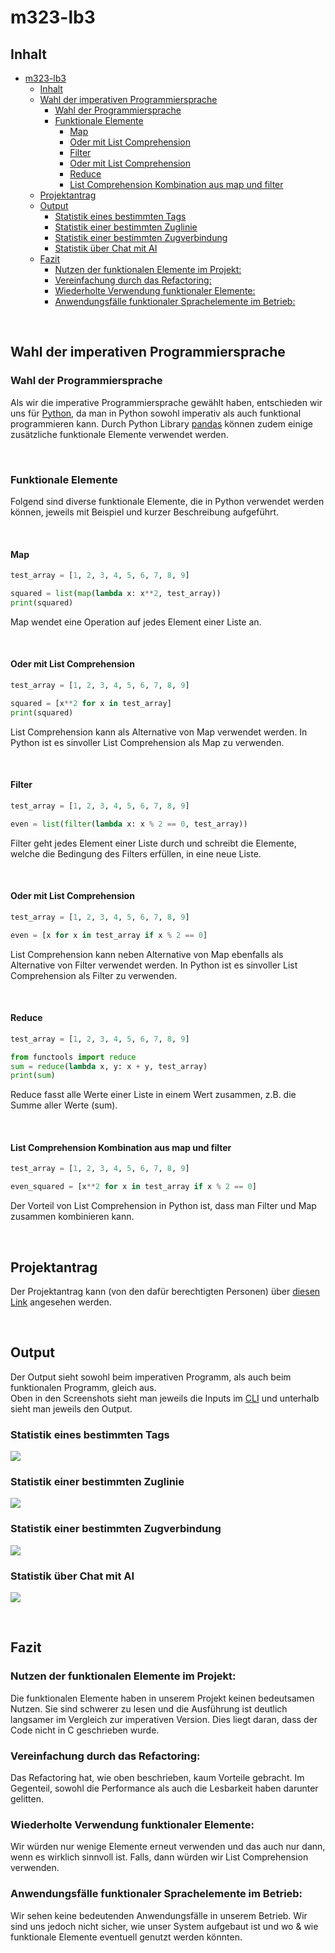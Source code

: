# m323-lb3

## Inhalt

- [m323-lb3](#m323-lb3)
  - [Inhalt](#inhalt)
  - [Wahl der imperativen Programmiersprache](#wahl-der-imperativen-programmiersprache)
    - [Wahl der Programmiersprache](#wahl-der-programmiersprache)
    - [Funktionale Elemente](#funktionale-elemente)
      - [Map](#map)
      - [Oder mit List Comprehension](#oder-mit-list-comprehension)
      - [Filter](#filter)
      - [Oder mit List Comprehension](#oder-mit-list-comprehension-1)
      - [Reduce](#reduce)
      - [List Comprehension Kombination aus map und filter](#list-comprehension-kombination-aus-map-und-filter)
  - [Projektantrag](#projektantrag)
  - [Output](#output)
    - [Statistik eines bestimmten Tags](#statistik-eines-bestimmten-tags)
    - [Statistik einer bestimmten Zuglinie](#statistik-einer-bestimmten-zuglinie)
    - [Statistik einer bestimmten Zugverbindung](#statistik-einer-bestimmten-zugverbindung)
    - [Statistik über Chat mit AI](#statistik-über-chat-mit-ai)
  - [Fazit](#fazit)
    - [Nutzen der funktionalen Elemente im Projekt:](#nutzen-der-funktionalen-elemente-im-projekt)
    - [Vereinfachung durch das Refactoring:](#vereinfachung-durch-das-refactoring)
    - [Wiederholte Verwendung funktionaler Elemente:](#wiederholte-verwendung-funktionaler-elemente)
    - [Anwendungsfälle funktionaler Sprachelemente im Betrieb:](#anwendungsfälle-funktionaler-sprachelemente-im-betrieb)

<br>

## Wahl der imperativen Programmiersprache

### Wahl der Programmiersprache

Als wir die imperative Programmiersprache gewählt haben, entschieden wir uns für [Python](https://www.python.org/), da man in Python sowohl imperativ als auch funktional programmieren kann. Durch Python Library [pandas](https://pandas.pydata.org/) können zudem einige zusätzliche funktionale Elemente verwendet werden. 

<br>

### Funktionale Elemente

Folgend sind diverse funktionale Elemente, die in Python verwendet werden können, jeweils mit Beispiel und kurzer Beschreibung aufgeführt.

<br>

#### Map
```python
test_array = [1, 2, 3, 4, 5, 6, 7, 8, 9]

squared = list(map(lambda x: x**2, test_array))
print(squared)
```

Map wendet eine Operation auf jedes Element einer Liste an. 

<br>

#### Oder mit List Comprehension
```python
test_array = [1, 2, 3, 4, 5, 6, 7, 8, 9]

squared = [x**2 for x in test_array]
print(squared)
```

List Comprehension kann als Alternative von Map verwendet werden. In Python ist es sinvoller List Comprehension als Map zu verwenden.

<br>

#### Filter
```python
test_array = [1, 2, 3, 4, 5, 6, 7, 8, 9]

even = list(filter(lambda x: x % 2 == 0, test_array))
```

Filter geht jedes Element einer Liste durch und schreibt die Elemente, welche die Bedingung des Filters erfüllen, in eine neue Liste.

<br>

#### Oder mit List Comprehension
```python
test_array = [1, 2, 3, 4, 5, 6, 7, 8, 9]

even = [x for x in test_array if x % 2 == 0]
```

List Comprehension kann neben Alternative von Map ebenfalls als Alternative von Filter verwendet werden. In Python ist es sinvoller List Comprehension als Filter zu verwenden.

<br>

#### Reduce
```python
test_array = [1, 2, 3, 4, 5, 6, 7, 8, 9]

from functools import reduce
sum = reduce(lambda x, y: x + y, test_array)
print(sum)
```

Reduce fasst alle Werte einer Liste in einem Wert zusammen, z.B. die Summe aller Werte (sum).

<br>

#### List Comprehension Kombination aus map und filter
```python
test_array = [1, 2, 3, 4, 5, 6, 7, 8, 9]

even_squared = [x**2 for x in test_array if x % 2 == 0]
```

Der Vorteil von List Comprehension in Python ist, dass man Filter und Map zusammen kombinieren kann.

<br>

## Projektantrag

Der Projektantrag kann (von den dafür berechtigten Personen) über [diesen Link](https://drive.google.com/drive/folders/1kZ_z_9GNwy37w36knby9_Ms1ZBDYCj99) angesehen werden.

<br>

## Output

Der Output sieht sowohl beim imperativen Programm, als auch beim funktionalen Programm, gleich aus. <br>
Oben in den Screenshots sieht man jeweils die Inputs im [CLI](https://en.wikipedia.org/wiki/Command-line_interface) und unterhalb sieht man jeweils den Output. <br>

### Statistik eines bestimmten Tags
![](./images/statistics_of_the_day.png)

### Statistik einer bestimmten Zuglinie
![](./images/statistics_trainline.png)

### Statistik einer bestimmten Zugverbindung
![](./images/statistics_of_connection.png)

### Statistik über Chat mit AI
![](./images/statistics_ai.png)

<br>

## Fazit

### Nutzen der funktionalen Elemente im Projekt:

Die funktionalen Elemente haben in unserem Projekt keinen bedeutsamen Nutzen. Sie sind schwerer zu lesen und die Ausführung ist deutlich langsamer im Vergleich zur imperativen Version. Dies liegt daran, dass der Code nicht in C geschrieben wurde.

### Vereinfachung durch das Refactoring:

Das Refactoring hat, wie oben beschrieben, kaum Vorteile gebracht. Im Gegenteil, sowohl die Performance als auch die Lesbarkeit haben darunter gelitten.

### Wiederholte Verwendung funktionaler Elemente:

Wir würden nur wenige Elemente erneut verwenden und das auch nur dann, wenn es wirklich sinnvoll ist. Falls, dann würden wir List Comprehension verwenden.

### Anwendungsfälle funktionaler Sprachelemente im Betrieb:

Wir sehen keine bedeutenden Anwendungsfälle in unserem Betrieb. Wir sind uns jedoch nicht sicher, wie unser System aufgebaut ist und wo & wie funktionale Elemente eventuell genutzt werden könnten.